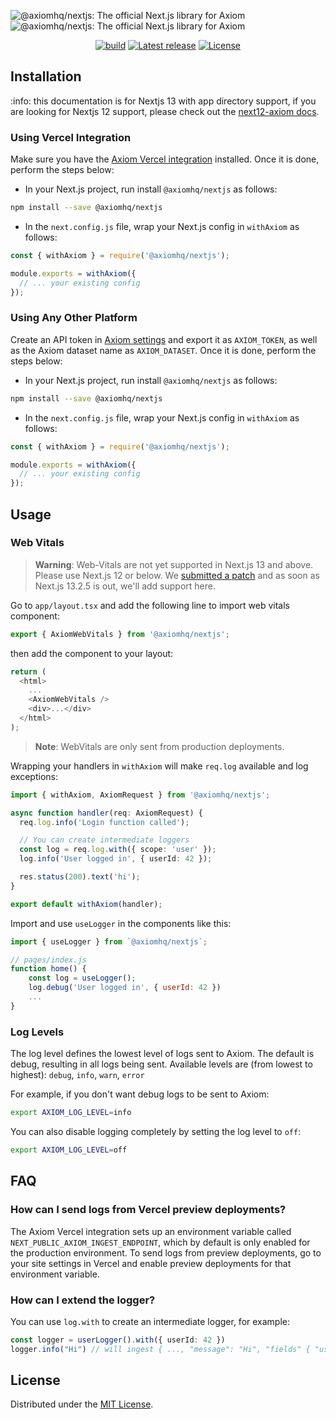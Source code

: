 ![@axiomhq/nextjs: The official Next.js library for Axiom](.github/images/banner-dark.svg#gh-dark-mode-only)
![@axiomhq/nextjs: The official Next.js library for Axiom](.github/images/banner-light.svg#gh-light-mode-only)

<div align="center">

[![build](https://img.shields.io/github/actions/workflow/status/axiomhq/@axiomhq/nextjs/ci.yml?branch=main&ghcache=unused)](https://github.com/axiomhq/@axiomhq/nextjs/actions?query=workflow%3ACI)
[![Latest release](https://img.shields.io/github/release/axiomhq/@axiomhq/nextjs.svg)](https://github.com/axiomhq/@axiomhq/nextjs/releases/latest)
[![License](https://img.shields.io/github/license/axiomhq/@axiomhq/nextjs.svg?color=blue)](https://opensource.org/licenses/MIT)

</div>


## Installation

:info: this documentation is for Nextjs 13 with app directory support, if you are looking for Nextjs 12 support, please check out the [next12-axiom docs](./packages/next12-axiom/README.md).

### Using Vercel Integration

Make sure you have the [Axiom Vercel integration](https://www.axiom.co/vercel) installed. Once it is done, perform the steps below: 

- In your Next.js project, run install `@axiomhq/nextjs` as follows:

```sh
npm install --save @axiomhq/nextjs
```

- In the `next.config.js` file, wrap your Next.js config in `withAxiom` as follows:

```js
const { withAxiom } = require('@axiomhq/nextjs');

module.exports = withAxiom({
  // ... your existing config
});
```

### Using Any Other Platform

Create an API token in [Axiom settings](https://cloud.axiom.co/settings/profile) and export it as `AXIOM_TOKEN`, as well as the Axiom dataset name as `AXIOM_DATASET`. Once it is done, perform the steps below:

- In your Next.js project, run install `@axiomhq/nextjs` as follows:

```sh
npm install --save @axiomhq/nextjs
```

- In the `next.config.js` file, wrap your Next.js config in `withAxiom` as follows:

```js
const { withAxiom } = require('@axiomhq/nextjs');

module.exports = withAxiom({
  // ... your existing config
});
```

## Usage

### Web Vitals

> **Warning**: Web-Vitals are not yet supported in Next.js 13 and above. Please use Next.js 12 or below. We [submitted a patch](https://github.com/vercel/next.js/pull/47319) and as soon as Next.js 13.2.5 is out, we'll add support here.

Go to `app/layout.tsx` and add the following line to import web vitals component:

```js
export { AxiomWebVitals } from '@axiomhq/nextjs';
```

then add the component to your layout:

```js
return (
  <html>
    ...
    <AxiomWebVitals />
    <div>...</div>
  </html>
);
```

> **Note**: WebVitals are only sent from production deployments.

Wrapping your handlers in `withAxiom` will make `req.log` available and log
exceptions:

```ts
import { withAxiom, AxiomRequest } from '@axiomhq/nextjs';

async function handler(req: AxiomRequest) {
  req.log.info('Login function called');

  // You can create intermediate loggers
  const log = req.log.with({ scope: 'user' });
  log.info('User logged in', { userId: 42 });

  res.status(200).text('hi');
}

export default withAxiom(handler);
```

Import and use `useLogger` in the components like this:

```js
import { useLogger } from `@axiomhq/nextjs`;

// pages/index.js
function home() {
    const log = useLogger();
    log.debug('User logged in', { userId: 42 })
    ...
}
```

### Log Levels

The log level defines the lowest level of logs sent to Axiom.
The default is debug, resulting in all logs being sent.
Available levels are (from lowest to highest): `debug`, `info`, `warn`, `error`

For example, if you don't want debug logs to be sent to Axiom:

```sh
export AXIOM_LOG_LEVEL=info
```

You can also disable logging completely by setting the log level to `off`:

```sh
export AXIOM_LOG_LEVEL=off
```


## FAQ

### How can I send logs from Vercel preview deployments?
The Axiom Vercel integration sets up an environment variable called `NEXT_PUBLIC_AXIOM_INGEST_ENDPOINT`, which by default is only enabled for the production environment. To send logs from preview deployments, go to your site settings in Vercel and enable preview deployments for that environment variable.

### How can I extend the logger?
You can use `log.with` to create an intermediate logger, for example:
```ts
const logger = userLogger().with({ userId: 42 })
logger.info("Hi") // will ingest { ..., "message": "Hi", "fields" { "userId": 42 }}
```

## License

Distributed under the [MIT License](LICENSE).
